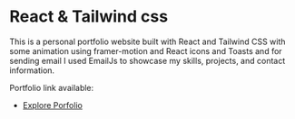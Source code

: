 # React & Tailwind css

This is a personal portfolio website built with React and Tailwind CSS with some animation using framer-motion and React icons and Toasts and for sending email I used EmailJs to showcase my skills, projects, and contact information.

Portfolio link available:

- [Explore Porfolio](https://marwancodes.vercel.app/)
